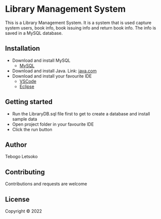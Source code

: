 # Library Management System

This is a Library Management System. It is a system that is used capture system users, book info, book issuing info and return book info. The info is saved in a MySQL database.

## Installation
* Download and install MySQL
  * [MySQL](https://dev.mysql.com/downloads/installer/)
* Download and install Java.
Link: [java.com](https://www.java.com/en/download/)
* Download and install your favourite IDE
  * [VSCode](https://code.visualstudio.com/)
  * [Eclipse](https://www.eclipse.org/downloads/packages/release/kepler/sr1/eclipse-ide-java-developers)

## Getting started
* Run the LibraryDB.sql file first to get to create a database and install sample data
* Open project folder in your favourite IDE
* Click the run button

## Author
Tebogo Letsoko

## Contributing
Contributions and requests are welcome

## License
Copyright &copy; 2022
